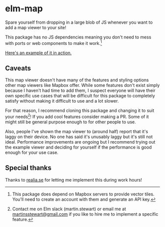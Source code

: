 # elm-map

Spare yourself from dropping in a large blob of JS whenever you want to add a map viewer to your site!

This package has no JS dependencies meaning you don't need to mess with ports or web components to make it work.[^1]

[Here's an example of it in action.](https://realia.se/map?a=AQADAAAAAAAAAAAAAAAAAAAAAEAIAAAAAAAAAAEAAAAXS3VuZ3NnYXRhbiAxLCBTdG9ja2hvbG0AAAAXS3VuZ3NnYXRhbiAxLCBTdG9ja2hvbG0AAAAAAHBFaUJMZFc1bmMyZGhkR0Z1SURFc0lGTjBiMk5yYUc5c2JTd2dVM1psY21sblpTSXdFaTRLRkFvU0NlVzBzNVZjblY5R0VXT0tkNVpnVUtZbEVBRXFGQW9TQ1gwTXhVcG5uVjlHRWNxTVpVVUNVZF9PAAAAAABwRWlCTGRXNW5jMmRoZEdGdUlERXNJRk4wYjJOcmFHOXNiU3dnVTNabGNtbG5aU0l3RWk0S0ZBb1NDZVcwczVWY25WOUdFV09LZDVaZ1VLWWxFQUVxRkFvU0NYME14VXBublY5R0VjcU1aVVVDVWRfTwADAAAAAw)

## Caveats

This map viewer doesn't have many of the features and styling options other map viewers like Mapbox offer. While some features don't exist simply because I haven't had time to add them, I suspect everyone will have their own specific use cases that will be difficult for this package to completely satisfy without making it difficult to use and a lot slower.

For that reason, I recommend cloning this package and changing it to suit your needs[^2]! If you add cool features consider making a PR. Some of it might still be general purpose enough to for other people to use.

Also, people I've shown the map viewer to (around half) report that it's laggy on their device. No one has said it's unusably laggy but it's still not ideal. Performance improvements are ongoing but I recommend trying out the example viewer and deciding for yourself if the performance is good enough for your use case.

## Special thanks

Thanks to [realia.se](https://realia.se/) for letting me implement this during work hours!

[^1]: This package does depend on Mapbox servers to provide vector tiles. You'll need to create an account with them and generate an API key.

[^2]: Contact me on Elm slack (martin.stewart) or email me at martinsstewart@gmail.com if you like to hire me to implement a specific feature.
